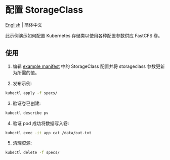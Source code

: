 # 配置 StorageClass

[English](./README.md) | 简体中文

此示例演示如何配置 Kubernetes 存储类以使用各种配置参数供应 FastCFS 卷。

## 使用
1. 编辑 [example manifest](./specs/example.yaml)  中的 StorageClass 配置并将 storageclass 参数更新为所需的值。

2. 发布示例:
```sh
kubectl apply -f specs/
```

3. 验证卷已创建:
```sh
kubectl describe pv
```

4. 验证 pod 成功将数据写入卷:
```sh
kubectl exec -it app cat /data/out.txt
```

5. 清理资源:
```sh
kubectl delete -f specs/
```
